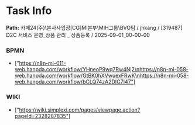 # Task Info

**Path:** 카페24(주)\본사사업장\[CG]MI본부\MIH그룹\BVO팀 / jhkang / [319487] D2C 서비스 운영_상품 관리 _ 상품등록 / 2025-09-01_00-00-00

### BPMN
- ["https://n8n-mi-011-web.hanpda.com/workflow/YHneoP9wq7Rw4Nj2\nhttps://n8n-mi-058-web.hanpda.com/workflow/GtBK0hXVwuexFRwK\nhttps://n8n-mi-058-web.hanpda.com/workflow/bCLQ74zA2DIG7I47"]

### WIKI
- ["https://wiki.simplexi.com/pages/viewpage.action?pageId=2328287835"]

